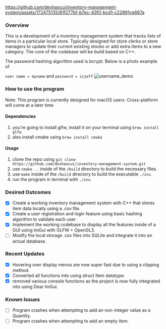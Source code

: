 https://github.com/devhaocui/inventory-management-system/assets/172475135/81f277bf-b7ec-43f0-bcd1-c22891ce667a

### Overview
This is a development of a inventory management system that tracks lists of items in a particular local store. 
Typically designed for store clerks or store managers to update their current existing stocks or add extra items to a new category.
The core of the codebase will be build based on C++.

The password hashing algorithm used is bcrypt. Below is a photo example of 

``user name = myname`` and ``password = isjeff``
![username_demo](https://github.com/devhaocui/inventory-management-system/assets/172475135/d35e46ac-17c8-43bf-ad79-aec50acf2ac4)
### How to use the program
Note: This program is currently designed for macOS users. Cross-platform will come at a later time
#### Dependencies
1. you're going to install glfw, install it on your terminal using ``brew install glfw``
2. also install cmake using ``brew install cmake``

#### Usage
1. clone the repo using ``git clone https://github.com/devhaocui/inventory-management-system.git``
2. use ``cmake ..`` inside of the ``/build`` directory to build the necessary files.
3. use ``make`` inside of the ``/build`` directory to build the executable ``./inv``.
4. run the program in terminal with ``./inv``.

### Desired Outcomes
- [x] Create a working inventory management system with C++ that stores item data locally using a .csv file.
- [x] Create a user registration and login feature using basic hashing algorithm to validate each user.
- [x] Implement the working codebase to display all the features inside of a GUI using ImGui with GLFW + OpenGL3.
- [ ] Modify the local storage .csv files into SQLite and integrate it into an actual database.

### Recent Updates

- [x] Hovering over display menus are now super fast due to using a clipping method.
- [x] Converted all functions into using struct Item datatype.
- [x] removed various console functions as the project is now fully integrated into using Dear ImGui.
### Known Issues
- [ ] Program crashes when attempting to add an non-integer value as a Quantity.
- [ ] Program crashes when attempting to add an empty item.

